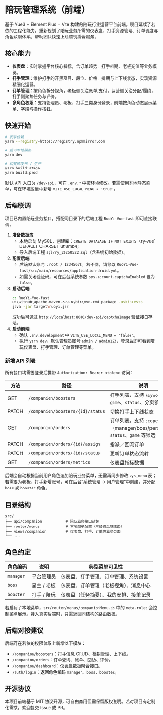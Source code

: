 # 陪玩管理系统（前端）

基于 Vue3 + Element Plus + Vite 构建的陪玩行业运营平台前端。项目延续了若依的工程化能力，重新规划了陪玩业务所需的仪表盘、打手资源管理、订单调度与角色权限体系，帮助团队快速上线陪玩撮合服务。

## 核心能力
- **仪表盘**：实时掌握平台核心指标，含订单趋势、打手档期、老板充值等业务概览。
- **打手管理**：维护打手的开黑项目、段位、价格、排期与上下线状态，实现资源精细化运营。
- **订单管理**：按角色拆分视角，老板侧关注派单/支付，运营侧关注分配/履约，打手侧聚焦任务与评价。
- **多角色权限**：支持管理员、老板、打手三类身份登录，前端按角色动态展示菜单、字段与操作按钮。

## 快速开始

```bash
# 安装依赖
yarn --registry=https://registry.npmmirror.com

# 启动本地服务
yarn dev

# 构建预发布 / 生产
yarn build:stage
yarn build:prod
```

默认 API 入口为 `/dev-api`，可在 `.env.*` 中按环境修改。若需使用本地静态菜单，可在环境变量中新增 `VITE_USE_LOCAL_MENU = 'true'`。

## 后端联调

项目已内置陪玩业务接口，搭配同目录下的后端工程 `RuoYi-Vue-fast` 即可直接联调。

1. **准备数据库**
   - 本地启动 MySQL，创建库：`CREATE DATABASE IF NOT EXISTS \`ry-vue\` DEFAULT CHARSET utf8mb4;`
   - 导入后端工程 `sql/ry_20250522.sql`（含系统初始数据）。
2. **配置后端**
   - 后端默认账号：`root / 12345678`。若不同，请修改 `RuoYi-Vue-fast/src/main/resources/application-druid.yml`。
   - 如需关闭验证码，可在后台系统参数 `sys.account.captchaEnabled` 置为 `false`。
3. **启动后端**
   ```bash
   cd RuoYi-Vue-fast
   D:\GitHub\apache-maven-3.9.6\bin\mvn.cmd package -DskipTests
   java -jar target\ruoyi.jar
   ```
   成功后可通过 `http://localhost:8080/dev-api/captchaImage` 验证接口存活。
4. **启动前端**
   - 确认 `.env.development` 中 `VITE_USE_LOCAL_MENU = 'false'`。
   - 执行 `yarn dev`，默认管理员账号 `admin / admin123`，登录后即可看到陪玩仪表盘、打手管理、订单管理等菜单。

### 新增 API 列表

所有接口均需要登录后携带 `Authorization: Bearer <token>` 访问：

| 方法 | 路径 | 说明 |
|------|------|------|
| GET | `/companion/boosters` | 打手列表，支持 `keyword`、`game`、`status`、分页参数 |
| PATCH | `/companion/boosters/{id}/status` | 切换打手上下线状态 |
| GET | `/companion/orders` | 订单列表，支持 `scope`（manager/boss/personal）、`status`、`game` 等筛选 |
| PATCH | `/companion/orders/{id}/assign` | 指派／回流订单 |
| PATCH | `/companion/orders/{id}/status` | 更新订单状态流转 |
| GET | `/companion/orders/metrics` | 仪表盘指标数据 |

后端会自动根据当前用户角色追加陪玩业务菜单，无需再同步修改 `sys_menu` 表；若需要为老板、打手新增账号，可在后台“系统管理 → 用户管理”中创建，并分配 `boss` 或 `booster` 角色。

## 目录结构

```
src/
├── api/companion           # 陪玩业务接口封装
├── router/menus            # 本地菜单配置（可替换后端路由）
├── views/companion         # 仪表盘、打手、订单等业务页面
└── ...
```

## 角色约定

| 角色编码 | 说明           | 典型菜单可见性                 |
|----------|----------------|--------------------------------|
| `manager`| 平台管理员     | 仪表盘、打手管理、订单管理、系统设置 |
| `boss`   | 雇主 / 老板    | 仪表盘、订单管理（老板视角）、消息中心 |
| `booster`| 打手 / 陪玩    | 仪表盘（任务摘要）、我的安排、接单记录 |

若启用了本地菜单，`src/router/menus/companionMenu.js` 中的 `meta.roles` 会控制菜单展示。接入真实后端时，只需返回同结构的路由数据。

## 后端对接建议

后端可在若依的权限体系上新增以下模块：
- `/companion/boosters`：打手信息 CRUD、档期管理、上下线。
- `/companion/orders`：订单查询、派单、回访、评价。
- `/companion/dashboard`：仪表盘数据聚合接口。
- `/auth/login`：返回角色编码 `manager`、`boss`、`booster`。

## 开源协议

本项目前端基于 MIT 协议开源，可自由商用但需保留版权说明。若对项目有定制化需求，欢迎提交 Issue 或 PR。
